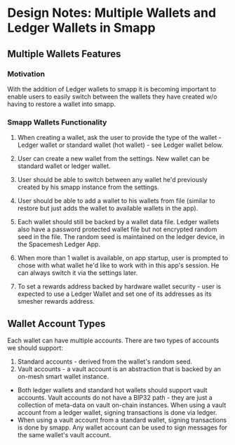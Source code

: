 # Design Notes: Multiple Wallets and Ledger Wallets in Smapp

## Multiple Wallets Features

### Motivation
With the addition of Ledger wallets to smapp it is becoming important to enable users to easily switch between the wallets they have created w/o having to restore a wallet into smapp.

### Smapp Wallets Functionality
1. When creating a wallet, ask the user to provide the type of the wallet - Ledger wallet or standard wallet (hot wallet) - see Ledger wallet below.

2. User can create a new wallet from the settings. New wallet can be standard wallet or ledger wallet.

3. User should be able to switch between any wallet he'd previously created by his smapp instance from the settings.

4. User should be able to add a wallet to his wallets from file (similar to restore but just adds the wallet to available wallets in the app).

5. Each wallet should still be backed by a wallet data file. Ledger wallets also have a password protected wallet file but not encrypted random seed in the file. The random seed is maintained on the ledger device, in the Spacemesh Ledger App.

6. When more than 1 wallet is available, on app startup, user is prompted to chose with what wallet he'd like to work with in this app's session. He can always switch it via the settings later.

7. To set a rewards address backed by hardware wallet security - user is expected to use a Ledger Wallet and set one of its addresses as its smesher rewards address.

## Wallet Account Types
Each wallet can have multiple accounts. There are two types of accounts we should support:
1. Standard accounts - derived from the wallet's random seed.
2. Vault accounts - a vault account is an abstraction that is backed by an on-mesh smart wallet instance.

- Both ledger wallets and standard hot wallets should support vault accounts. Vault accounts do not have a BIP32 path - they are just a collection of meta-data on vault on-chain instances. When using a vault account from a ledger wallet, signing transactions is done via ledger.
- When using a vault account from a standard wallet, signing transactions is done by smapp. Any wallet account can be used to sign messages for the same wallet's vault account.
